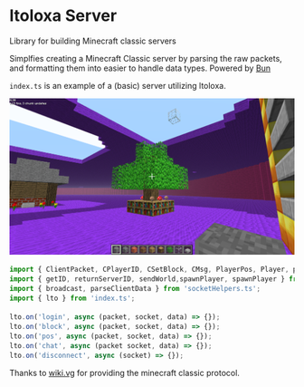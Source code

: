 # ltoloxa Server
Library for building Minecraft classic servers

Simplfies creating a Minecraft Classic server by parsing the raw packets, and formatting them into easier to handle data types. Powered by [Bun](https://bun.sh)

`index.ts` is an example of a (basic) server utilizing ltoloxa.

![Example of a minigame server](./assets/minigame.png)

```js
import { ClientPacket, CPlayerID, CSetBlock, CMsg, PlayerPos, Player, parseShort, parseString, parseTypes } from 'types.ts';
import { getID, returnServerID, sendWorld,spawnPlayer, spawnPlayer } from 'loginHelpers.ts';
import { broadcast, parseClientData } from 'socketHelpers.ts';
import { lto } from 'index.ts';

lto.on('login', async (packet, socket, data) => {});
lto.on('block', async (packet, socket, data) => {});
lto.on('pos', async (packet, socket, data) => {});
lto.on('chat', async (packet socket, data) => {});
lto.on('disconnect', async (socket) => {});
```


Thanks to [wiki.vg](https://wiki.vg/Classic_Protocol) for providing the minecraft classic protocol.
